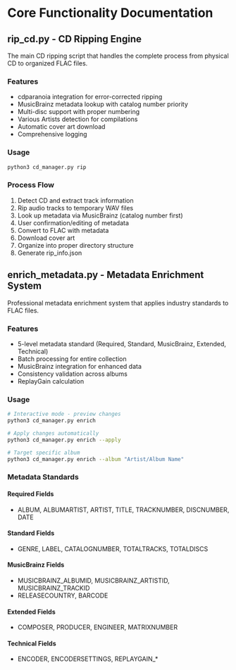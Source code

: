 # Core Functionality Documentation

## rip_cd.py - CD Ripping Engine

The main CD ripping script that handles the complete process from physical CD to organized FLAC files.

### Features
- cdparanoia integration for error-corrected ripping
- MusicBrainz metadata lookup with catalog number priority  
- Multi-disc support with proper numbering
- Various Artists detection for compilations
- Automatic cover art download
- Comprehensive logging

### Usage
```bash
python3 cd_manager.py rip
```

### Process Flow
1. Detect CD and extract track information
2. Rip audio tracks to temporary WAV files
3. Look up metadata via MusicBrainz (catalog number first)
4. User confirmation/editing of metadata
5. Convert to FLAC with metadata
6. Download cover art
7. Organize into proper directory structure
8. Generate rip_info.json

## enrich_metadata.py - Metadata Enrichment System

Professional metadata enrichment system that applies industry standards to FLAC files.

### Features
- 5-level metadata standard (Required, Standard, MusicBrainz, Extended, Technical)
- Batch processing for entire collection
- MusicBrainz integration for enhanced data
- Consistency validation across albums
- ReplayGain calculation

### Usage
```bash
# Interactive mode - preview changes
python3 cd_manager.py enrich

# Apply changes automatically
python3 cd_manager.py enrich --apply

# Target specific album
python3 cd_manager.py enrich --album "Artist/Album Name"
```

### Metadata Standards

#### Required Fields
- ALBUM, ALBUMARTIST, ARTIST, TITLE, TRACKNUMBER, DISCNUMBER, DATE

#### Standard Fields  
- GENRE, LABEL, CATALOGNUMBER, TOTALTRACKS, TOTALDISCS

#### MusicBrainz Fields
- MUSICBRAINZ_ALBUMID, MUSICBRAINZ_ARTISTID, MUSICBRAINZ_TRACKID
- RELEASECOUNTRY, BARCODE

#### Extended Fields
- COMPOSER, PRODUCER, ENGINEER, MATRIXNUMBER

#### Technical Fields
- ENCODER, ENCODERSETTINGS, REPLAYGAIN_*
